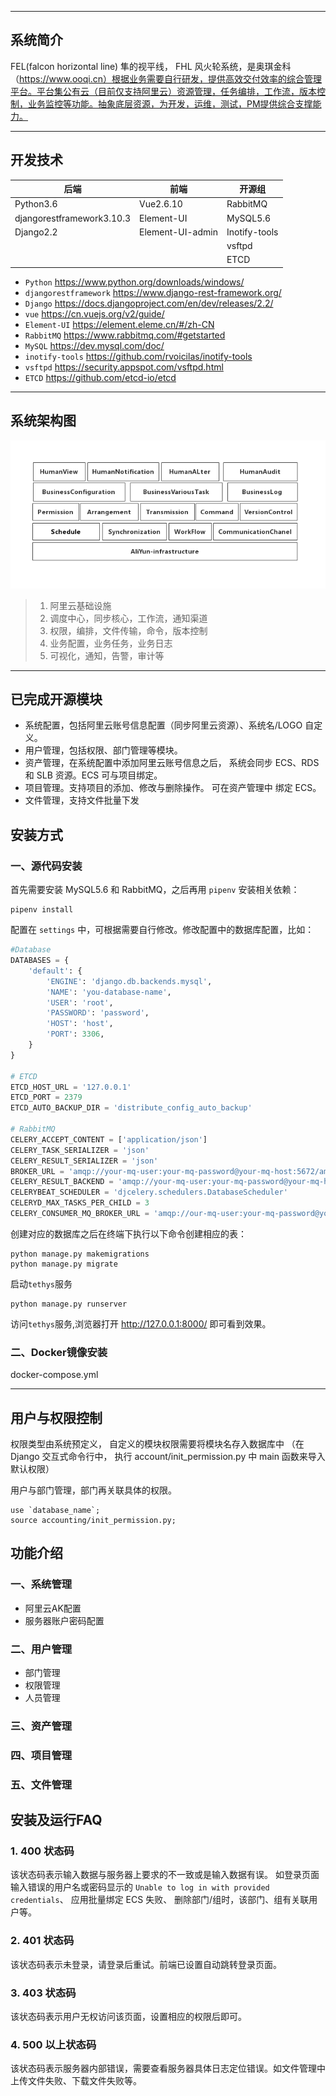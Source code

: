 ------

## 系统简介

FEL(falcon horizontal line) 隼的视平线， FHL 风火轮系统，是奥琪金科（https://www.ooqi.cn）根据业务需要自行研发，提供高效交付效率的综合管理平台。平台集公有云（目前仅支持阿里云）资源管理，任务编排，工作流，版本控制，业务监控等功能。抽象底层资源，为开发，运维，测试，PM提供综合支撑能力。

------



## 开发技术

| 后端                      | 前端             | 开源组        |
| ------------------------- | ---------------- | ------------- |
| Python3.6                 | Vue2.6.10        | RabbitMQ      |
| djangorestframework3.10.3 | Element-UI       | MySQL5.6      |
| Django2.2                 | Element-UI-admin | Inotify-tools |
|                           |                  | vsftpd        |
|                           |                  | ETCD          |



- `Python` https://www.python.org/downloads/windows/
- `djangorestframework` https://www.django-rest-framework.org/
- `Django` https://docs.djangoproject.com/en/dev/releases/2.2/
- `vue` https://cn.vuejs.org/v2/guide/
- `Element-UI` https://element.eleme.cn/#/zh-CN
- `RabbitMQ` https://www.rabbitmq.com/#getstarted
- `MySQL` https://dev.mysql.com/doc/
- `inotify-tools` https://github.com/rvoicilas/inotify-tools
- `vsftpd` https://security.appspot.com/vsftpd.html
- `ETCD` https://github.com/etcd-io/etcd

------



## 系统架构图

![i](fhl.png)

> 1. 阿里云基础设施
> 2. 调度中心，同步核心，工作流，通知渠道
> 3. 权限，编排，文件传输，命令，版本控制
> 4. 业务配置，业务任务，业务日志
> 5. 可视化，通知，告警，审计等
>
> 

------



## 已完成开源模块

- 系统配置，包括阿里云账号信息配置（同步阿里云资源）、系统名/LOGO 自定义。
- 用户管理，包括权限、部门管理等模块。
- 资产管理，在系统配置中添加阿里云账号信息之后， 系统会同步 ECS、RDS 和 SLB 资源。ECS 可与项目绑定。
- 项目管理。支持项目的添加、修改与删除操作。 可在资产管理中 绑定 ECS。
- 文件管理，支持文件批量下发

## 安装方式

### 一、源代码安装

首先需要安装 MySQL5.6 和 RabbitMQ，之后再用 `pipenv` 安装相关依赖：

```shell
pipenv install
```

配置在 `settings` 中，可根据需要自行修改。修改配置中的数据库配置，比如：

```python
#Database
DATABASES = {
    'default': {
        'ENGINE': 'django.db.backends.mysql',
        'NAME': 'you-database-name',
        'USER': 'root',
        'PASSWORD': 'password',
        'HOST': 'host',
        'PORT': 3306,
    }
}

# ETCD
ETCD_HOST_URL = '127.0.0.1'
ETCD_PORT = 2379
ETCD_AUTO_BACKUP_DIR = 'distribute_config_auto_backup'

# RabbitMQ
CELERY_ACCEPT_CONTENT = ['application/json']
CELERY_TASK_SERIALIZER = 'json'
CELERY_RESULT_SERIALIZER = 'json'
BROKER_URL = 'amqp://your-mq-user:your-mq-password@your-mq-host:5672/ams'  
CELERY_RESULT_BACKEND = 'amqp://your-mq-user:your-mq-password@your-mq-host:5672/ams'
CELERYBEAT_SCHEDULER = 'djcelery.schedulers.DatabaseScheduler'
CELERYD_MAX_TASKS_PER_CHILD = 3
CELERY_CONSUMER_MQ_BROKER_URL = 'amqp://our-mq-user:your-mq-password@your-mq-host:5672'

```

创建对应的数据库之后在终端下执行以下命令创建相应的表：

```shell
python manage.py makemigrations
python manage.py migrate
```

启动`tethys`服务

```shell
python manage.py runserver
```

访问`tethys`服务,浏览器打开 http://127.0.0.1:8000/ 即可看到效果。

### 二、Docker镜像安装

docker-compose.yml


------



## 用户与权限控制

权限类型由系统预定义， 自定义的模块权限需要将模块名存入数据库中 （在 Django 交互式命令行中， 执行 account/init_permission.py 中 main 函数来导入默认权限）

用户与部门管理，部门再关联具体的权限。

```mysql
use `database_name`;
source accounting/init_permission.py;
```

## 功能介绍

### 一、系统管理

- 阿里云AK配置
- 服务器账户密码配置

### 二、用户管理

- 部门管理
- 权限管理
- 人员管理

### 三、资产管理

### 四、项目管理

### 五、文件管理

## 安装及运行FAQ

### 1. 400 状态码

该状态码表示输入数据与服务器上要求的不一致或是输入数据有误。 如登录页面输入错误的用户名或密码显示的 `Unable to log in with provided credentials`、 应用批量绑定 ECS 失败、 删除部门/组时，该部门、组有关联用户等。

### 2. 401 状态码

该状态码表示未登录，请登录后重试。前端已设置自动跳转登录页面。

### 3. 403 状态码

该状态码表示用户无权访问该页面，设置相应的权限后即可。

### 4. 500 以上状态码

该状态码表示服务器内部错误，需要查看服务器具体日志定位错误。如文件管理中上传文件失败、下载文件失败等。